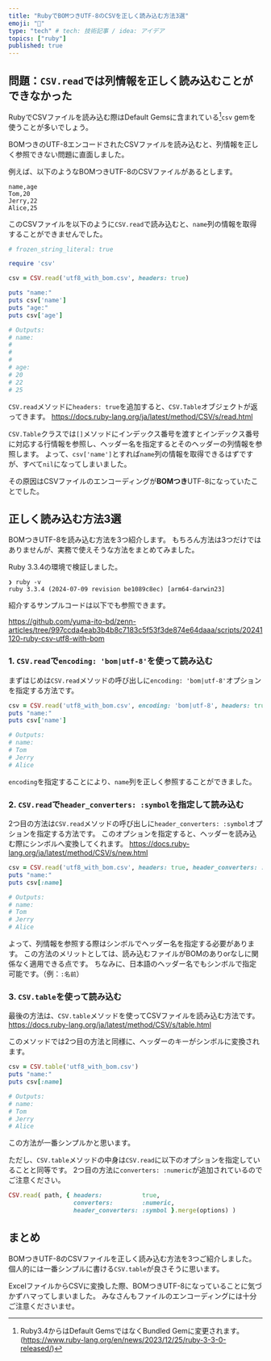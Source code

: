 ```yaml
---
title: "RubyでBOMつきUTF-8のCSVを正しく読み込む方法3選"
emoji: "🦔"
type: "tech" # tech: 技術記事 / idea: アイデア
topics: ["ruby"]
published: true
---
```


## 問題：`CSV.read`では列情報を正しく読み込むことができなかった

RubyでCSVファイルを読み込む際はDefault Gemsに含まれている[^1]`csv` gemを使うことが多いでしょう。

[^1]: Ruby3.4からはDefault GemsではなくBundled Gemに変更されます。 (https://www.ruby-lang.org/en/news/2023/12/25/ruby-3-3-0-released/)

BOMつきのUTF-8エンコードされたCSVファイルを読み込むと、列情報を正しく参照できない問題に直面しました。

例えば、以下のようなBOMつきUTF-8のCSVファイルがあるとします。

```csv:utf8_with_bom.csv
name,age
Tom,20
Jerry,22
Alice,25
```

このCSVファイルを以下のように`CSV.read`で読み込むと、`name`列の情報を取得することができませんでした。

```rb:faild_to_read_csv_with_bom.rb
# frozen_string_literal: true

require 'csv'

csv = CSV.read('utf8_with_bom.csv', headers: true)

puts "name:"
puts csv['name']
puts "age:"
puts csv['age']

# Outputs:
# name:
#
#
#
# age:
# 20
# 22
# 25
```

`CSV.read`メソッドに`headers: true`を追加すると、`CSV.Table`オブジェクトが返ってきます。
https://docs.ruby-lang.org/ja/latest/method/CSV/s/read.html

`CSV.Table`クラスでは`[]`メソッドにインデックス番号を渡すとインデックス番号に対応する行情報を参照し、ヘッダー名を指定するとそのヘッダーの列情報を参照します。
よって、`csv['name']`とすれば`name`列の情報を取得できるはずですが、すべて`nil`になってしまいました。

その原因はCSVファイルのエンコーディングが**BOMつき**UTF-8になっていたことでした。

## 正しく読み込む方法3選

BOMつきUTF-8を読み込む方法を3つ紹介します。
もちろん方法は3つだけではありませんが、実務で使えそうな方法をまとめてみました。

Ruby 3.3.4の環境で検証しました。
```
❯ ruby -v
ruby 3.3.4 (2024-07-09 revision be1089c8ec) [arm64-darwin23]
```

紹介するサンプルコードは以下でも参照できます。

https://github.com/yuma-ito-bd/zenn-articles/tree/997ccda4eab3b4b8c7183c5f53f3de874e64daaa/scripts/20241120-ruby-csv-utf8-with-bom

### 1. `CSV.read`で`encoding: 'bom|utf-8'`を使って読み込む

まずはじめは`CSV.read`メソッドの呼び出しに`encoding: 'bom|utf-8'`オプションを指定する方法です。

```rb:using_csv_read_with_encoding_option.rb
csv = CSV.read('utf8_with_bom.csv', encoding: 'bom|utf-8', headers: true)
puts "name:"
puts csv['name']

# Outputs:
# name:
# Tom
# Jerry
# Alice
```
`encoding`を指定することにより、`name`列を正しく参照することができました。

### 2. `CSV.read`で`header_converters: :symbol`を指定して読み込む

2つ目の方法は`CSV.read`メソッドの呼び出しに`header_converters: :symbol`オプションを指定する方法です。
このオプションを指定すると、ヘッダーを読み込む際にシンボルへ変換してくれます。
https://docs.ruby-lang.org/ja/latest/method/CSV/s/new.html

```rb:using_header_converters.rb
csv = CSV.read('utf8_with_bom.csv', headers: true, header_converters: :symbol)
puts "name:"
puts csv[:name]

# Outputs:
# name:
# Tom
# Jerry
# Alice
```

よって、列情報を参照する際はシンボルでヘッダー名を指定する必要があります。
この方法のメリットとしては、読み込むファイルがBOMのありorなしに関係なく適用できる点です。
ちなみに、日本語のヘッダー名でもシンボルで指定可能です。（例：`:名前`）


### 3. `CSV.table`を使って読み込む

最後の方法は、`CSV.table`メソッドを使ってCSVファイルを読み込む方法です。
https://docs.ruby-lang.org/ja/latest/method/CSV/s/table.html

このメソッドでは2つ目の方法と同様に、ヘッダーのキーがシンボルに変換されます。

```rb:using_csv_table_method.rb
csv = CSV.table('utf8_with_bom.csv')
puts "name:"
puts csv[:name]

# Outputs:
# name:
# Tom
# Jerry
# Alice
```

この方法が一番シンプルかと思います。

ただし、`CSV.table`メソッドの中身は`CSV.read`に以下のオプションを指定していることと同等です。
2つ目の方法に`converters: :numeric`が追加されているのでご注意ください。

```rb
CSV.read( path, { headers:           true,
                  converters:        :numeric,
                  header_converters: :symbol }.merge(options) )
```

## まとめ

BOMつきUTF-8のCSVファイルを正しく読み込む方法を3つご紹介しました。
個人的には一番シンプルに書ける`CSV.table`が良さそうに思います。

ExcelファイルからCSVに変換した際、BOMつきUTF-8になっていることに気づかずハマってしまいました。
みなさんもファイルのエンコーディングには十分ご注意くださいませ。
